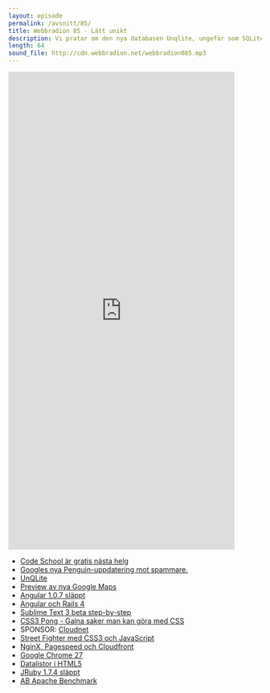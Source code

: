 ```yaml
---
layout: episode
permalink: /avsnitt/85/
title: Webbradion 85 - Lätt unikt
description: Vi pratar om den nya databasen Unqlite, ungefär som SQLite, fast med nosql. Chrome 27 och Pong i CSS är andra saker vi diskuterar. 
length: 64
sound_file: http://cdn.webbradion.net/webbradion085.mp3
---
```


<iframe src="https://docs.google.com/forms/d/1txGjbg7E8I-5HcHgHOxbrzy_ckRMfRAOkx6yVjKWV-s/viewform?embedded=true" width="450" height="950" frameborder="0" marginheight="0" marginwidth="0">Läser in...</iframe>

* [Code School är gratis nästa helg](http://www.codeschool.com/free-weekend/)
* [Googles nya Penguin-uppdatering mot spammare.](http://googlewebmastercentral.blogspot.se/2012/04/another-step-to-reward-high-quality.html)
* [UnQLite](http://www.unqlite.org/)
* [Preview av nya Google Maps](https://www.google.com/maps/preview)
* [Angular 1.0.7 släppt](https://github.com/angular/angular.js/blob/master/CHANGELOG.md#1.0.7)
* [Angular och Rails 4](http://coderberry.me/blog/2013/04/22/angularjs-on-rails-4-part-1/)
* [Sublime Text 3 beta step-by-step](http://harrywolff.com/upgrading-to-sublime-text-3/)
* [CSS3 Pong - Galna saker man kan göra med CSS](http://www.sitepoint.com/css3-pong-insane-things-to-do-with-css/)
* SPONSOR: [Cloudnet](http://cloudnet.se/)
* [Street Fighter med CSS3 och JavaScript](http://davidwalsh.name/street-fighter)
* [NginX, Pagespeed och Cloudfront](http://dlo.me/archives/2013/05/14/nginx-pagespeed-cloudfront/)
* [Google Chrome 27](http://www.sitepoint.com/chrome-27-whats-new/)
* [Datalistor i HTML5](http://demo.agektmr.com/datalist/)
* [JRuby 1.7.4 släppt](http://www.jruby.org/2013/05/16/jruby-1-7-4.html)
* [AB  Apache Benchmark](http://httpd.apache.org/docs/2.2/programs/ab.html)
